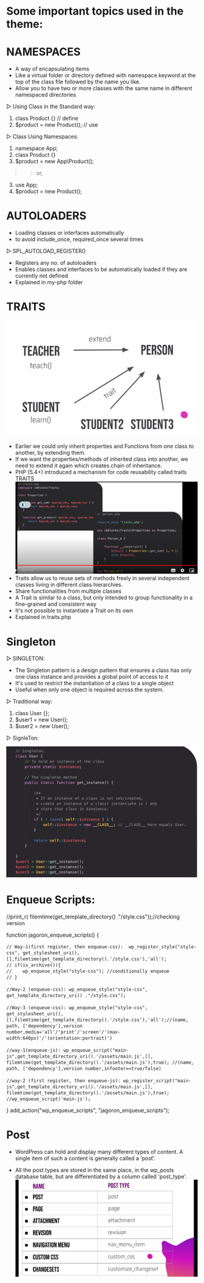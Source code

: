 # Some important topics used in the theme:

# NAMESPACES
- A way of encapsulating items
- Like a virtual folder or directory defined with
namespace keyword at the top of the class file
followed by the name you like.
- Allow you to have two or more classes with the
same name in different namespaced directories

▷ Using Class in the Standard way:
1. class Product {} // define
2. $product = new Product(); // use

▷ Class Using Namespaces:

1. namespace App;
2. class Product {}
3. $product = new App\Product();
>> or,
3. use App;
4. $product = new Product();

# AUTOLOADERS
- Loading classes or interfaces automatically
- to avoid include_once, required_once several times

▷ SPL_AUTOLOAD_REGISTER()
- Registers any no. of autoloaders
- Enables classes and interfaces to be automatically
loaded if they are currently not defined
- Explained in my-php folder

# TRAITS
![alt text](traits.png)
- Earlier we could only inherit properties and
Functions from one class to another, by
extending them.
- If we want the properties/methods of inherited
class into another, we need to extend it again which creates chain of inheritance.
- PHP (5.4+) introduced a mechanism for code
reusability called traits
TRAITS
![trait](trait2.png)
- Traits allow us to reuse sets of methods freely in
several independent classes living in different
class hierarchies.
- Share functionalities from multiple classes
- A Trait is similar to a class, but only intended to
group functionality in a fine-grained and
consistent way
- It's not possible to instantiate a Trait on its own
- Explained in traits.php

# Singleton

▷ SINGLETON:
- The Singleton pattern is a design pattern that ensures a class has only one class instance and provides a global point of access to it
- It's used to restrict the instantiation of a class to a
single object
- Useful when only one object is required across the
system.

▷ Traditional way:
1. class User {};
2. $user1 = new User();
3. $user2 = new User();

▷ SignleTon:

![alt text](singleton.png)

# Enqueue Scripts:
//print_r( filemtime(get_template_directory() ."/style.css"));//checking version

function jagoron_enqueue_scripts()
{

    // Way-1(first register, then enqueue-css):  wp_register_style("style-css", get_stylesheet_uri(),[],filemtime(get_template_directory().'/style.css'),'all');
    // if(is_archive()){
    //    wp_enqueue_style("style-css"); //conditionally enqueue
    // }

    //Way-2 (enqueue-css): wp_enqueue_style("style-css", get_template_directory_uri() ."/style.css");

    //Way-3 (enqueue-css): wp_enqueue_style("style-css", get_stylesheet_uri(),[],filemtime(get_template_directory().'/style.css'),'all');//(name, path, ['dependency'],version number,media='all'/'print'/'screen'/'(max-width:640px)'/'(orientation:portrait)')

    //way-1(enqueue-js): wp_enqueue_script("main-js",get_template_directory_uri().'/assets/main.js',[], filemtime(get_template_directory().'/assets/main.js'),true); //(name, path, ['dependency'],version number,infooter==true/false)

    //way-2 (first register, then enqueue-js): wp_register_script("main-js",get_template_directory_uri().'/assets/main.js',[], filemtime(get_template_directory().'/assets/main.js'),true); 
    //wp_enqueue_script('main-js');

}
add_action("wp_enqueue_scripts", "jagoron_enqueue_scripts");

# Post

- WordPress can hold and display many different
types of content. A single item of such a content is
generally called a ‘posť’.

- All the post types are stored in the same place, in
the wp_posts database table, but are
differentiated by a column called 'post_type'.
![post type](post-type.png)